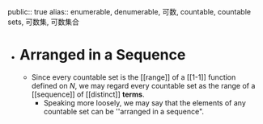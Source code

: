 public:: true
alias:: enumerable, denumerable, 可数, countable, countable sets, 可数集, 可数集合

- # Arranged in a Sequence
	- Since every countable set is the [[range]] of a [[1-1]] function defined on $N$, we may regard every countable set as the range of a [[sequence]] of [[distinct]] **terms**.
		- Speaking more loosely, we may say that the elements of any countable set can be ''arranged in a sequence".